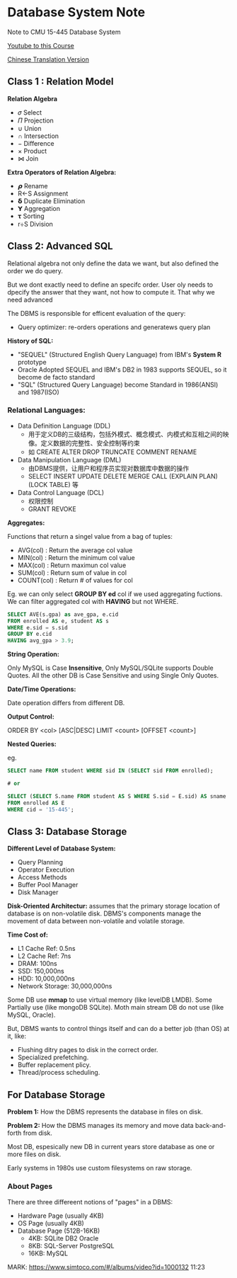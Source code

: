 # Database System Note

Note to CMU 15-445 Database System

[Youtube to this Course](https://www.youtube.com/watch?v=1D81vXw2T_w&list=PLSE8ODhjZXjbohkNBWQs_otTrBTrjyohi&index=4)

[Chinese Translation Version](https://www.simtoco.com/#/albums/video?id=1000132)

## Class 1 : Relation Model

**Relation Algebra**

- 𝜎 Select
- 𝛱 Projection
- ∪ Union
- ∩ Intersection
- − Difference
- × Product
- ⋈ Join

**Extra Operators of Relation Algebra:**

- 𝞺 Rename
- R<-S Assignment
- 𝝳 Duplicate Elimination
- 𝝪 Aggregation
- 𝛕 Sorting
- r÷S Division

## Class 2: Advanced SQL

Relational algebra not only define the data we want, but also defined the order we do query.

But we dont exactly need to define an specifc order. User oly needs to dpecify the answer that they want, not how to compute it. That why we need advanced 

The DBMS is responsible for efficent evaluation of the query:

- Query optimizer: re-orders operations and generatews query plan

**History of SQL:**

- "SEQUEL" (Structured English Query Language) from IBM's **System R** prototype
- Oracle Adopted SEQUEL and IBM's DB2 in 1983 supports SEQUEL, so it become de facto standard
- "SQL" (Structured Query Language) become Standard in 1986(ANSI) and 1987(ISO)

### Relational Languages:

- Data Definition Language (DDL)
  - 用于定义DB的三级结构，包括外模式、概念模式、内模式和互相之间的映像。定义数据的完整性、安全控制等约束
  - 如 CREATE ALTER DROP TRUNCATE COMMENT RENAME
- Data Manipulation Language (DML)
  - 由DBMS提供，让用户和程序员实现对数据库中数据的操作
  - SELECT INSERT UPDATE DELETE MERGE CALL (EXPLAIN PLAN) (LOCK TABLE) 等
- Data Control Language (DCL)
  - 权限控制
  - GRANT REVOKE

**Aggregates:**

Functions that return a singel value from a bag of tuples:

- AVG(col) : Return the average col value
- MIN(col) : Return the minimum col value
- MAX(col) : Return maximun col value
- SUM(col) : Return sum of value in col
- COUNT(col) : Return # of values for col

Eg. we can only select **GROUP BY ed** col if we used aggregating fuctions. We can filter aggregated col with **HAVING** but not WHERE.

``` SQL
SELECT AVE(s.gpa) as ave_gpa, e.cid
FROM enrolled AS e, student AS s
WHERE e.sid = s.sid
GROUP BY e.cid
HAVING avg_gpa > 3.9;
```

**String Operation:**

Only MySQL is Case **Insensitive**, Only MySQL/SQLite supports Double Quotes. All the other DB is Case Sensitive and using Single Only Quotes.

**Date/Time Operations:**

Date operation differs from different DB.

**Output Control:**

ORDER BY \<col\> [ASC|DESC]
LIMIT \<count\> [OFFSET \<count\>]

**Nested Queries:**

eg.

``` SQL
SELECT name FROM student WHERE sid IN (SELECT sid FROM enrolled);

# or

SELECT (SELECT S.name FROM student AS S WHERE S.sid = E.sid) AS sname
FROM enrolled AS E
WHERE cid = '15-445';
```

## Class 3: Database Storage

**Different Level of Database System:**

- Query Planning
- Operator Execution
- Access Methods
- Buffer Pool Manager
- Disk Manager

**Disk-Oriented Architectur:** assumes that the primary storage location of database is on non-volatile disk. DBMS's components manage the movement of data between non-volatile and volatile storage.

**Time Cost of:**

- L1 Cache Ref: 0.5ns
- L2 Cache Ref: 7ns
- DRAM: 100ns
- SSD: 150,000ns
- HDD: 10,000,000ns
- Network Storage: 30,000,000ns

Some DB use **mmap** to use virtual memory (like levelDB LMDB). Some Partially use (like mongoDB SQLite). Moth main stream DB do not use (like MySQL, Oracle).

But, DBMS wants to control things itself and can do a better job (than OS) at it, like:

- Flushing ditry pages to disk in the correct order.
- Specialized prefetching.
- Buffer replacement plicy.
- Thread/process scheduling.

## For Database Storage

**Problem 1:** How the DBMS represents the database in files on disk.

**Problem 2:** How the DBMS manages its memory and move data back-and-forth from disk.
 
Most DB, espesically new DB in current years store database as one or more files on disk.

Early systems in 1980s use custom filesystems on raw storage.

### About Pages

There are three differeent notions of "pages" in a DBMS:

- Hardware Page (usually 4KB)
- OS Page (usually 4KB)
- Database Page (512B-16KB)
  - 4KB: SQLite DB2 Oracle
  - 8KB: SQL-Server PostgreSQL
  - 16KB: MySQL

MARK: https://www.simtoco.com/#/albums/video?id=1000132 11:23